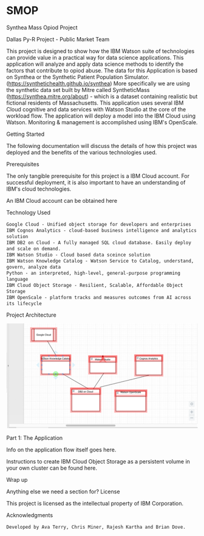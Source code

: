 # SMOP
Synthea Mass Opiod Project

Dallas Py-R Project - Public Market Team

This project is designed to show how the IBM Watson suite of technologies can provide value in a practical way for data science applications. This application will analyze and apply data science methods to identify the factors that contribute to opiod abuse. 
The data for this Application is based on Synthea or the Synthetic Patient Population Simulator. (https://synthetichealth.github.io/synthea) More specifically we are using the synthetic data set built by Mitre called  SyntheticMass (https://synthea.mitre.org/about) - which is a dataset containing realistic but fictional residents of Massachusetts. This application uses several IBM Cloud cognitive and data services with Watson Studio at the core of the workload flow. The application will deploy a model into the IBM Cloud using Watson. Monitoring & management is accomplished using IBM's OpenScale.

Getting Started

The following documentation will discuss the details of how this project was deployed and the benefits of the various technologies used.

Prerequisites

The only tangible prerequisite for this project is a IBM Cloud account. For successful deployment, it is also important to have an understanding of IBM's cloud technologies.

An IBM Cloud account can be obtained here

Technology Used

    Google Cloud - Unified object storage for developers and enterprises 
    IBM Cognos Analytics - cloud-based business intelligence and analytics solution
    IBM DB2 on Cloud - A fully managed SQL cloud database. Easily deploy and scale on demand.
    IBM Watson Studio - Cloud based data sceince solution
    IBM Watson Knowledge Catalog - Watson Service to Catalog, understand, govern, analyze data
    Python - an interpreted, high-level, general-purpose programming language
    IBM Cloud Object Storage - Resilient, Scalable, Affordable Object Storage
    IBM OpenScale - platform tracks and measures outcomes from AI across its lifecycle

Project Architecture

<img src="https://raw.githubusercontent.com/bjdove/SMOP/master/images/Screen%20Shot%202019-07-25%20at%2012.53.19%20PM.png">

Part 1: The Application

Info on the application flow itself goes here.

Instructions to create IBM Cloud Object Storage as a persistent volume in your own cluster can be found here.

Wrap up

Anything else we need a section for?
License

This project is licensed as the intellectual property of IBM Corporation.

Acknowledgments

    Developed by Ava Terry, Chris Miner, Rajesh Kartha and Brian Dove.
    
